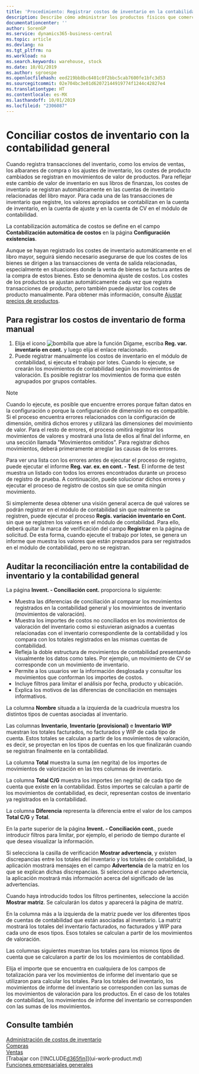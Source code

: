 ```yaml
---
title: 'Procedimiento: Registrar costos de inventario en la contabilidad general | Documentos de Microsoft'
description: Describe cómo administrar los productos físicos que comercializa, por ejemplo, manipulación de las existencias en el almacén.
documentationcenter: ''
author: SorenGP
ms.service: dynamics365-business-central
ms.topic: article
ms.devlang: na
ms.tgt_pltfrm: na
ms.workload: na
ms.search.keywords: warehouse, stock
ms.date: 10/01/2019
ms.author: sgroespe
ms.openlocfilehash: eed219bb8bc6401c0f2bbc5cab7600fe1bfc3d53
ms.sourcegitcommit: 02e704bc3e01d62072144919774f1244c42827e4
ms.translationtype: HT
ms.contentlocale: es-MX
ms.lasthandoff: 10/01/2019
ms.locfileid: "2306087"
---
```

# <a name="reconcile-inventory-costs-with-the-general-ledger"></a>Conciliar costos de inventario con la contabilidad general
Cuando registra transacciones del inventario, como los envíos de ventas, los albaranes de compra o los ajustes de inventario, los costes de producto cambiados se registran en movimientos de valor de productos. Para reflejar este cambio de valor de inventario en sus libros de finanzas, los costes de inventario se registran automáticamente en las cuentas de inventario relacionadas del libro mayor. Para cada una de las transacciones de inventario que registre, los valores apropiados se contabilizan en la cuenta de inventario, en la cuenta de ajuste y en la cuenta de CV en el módulo de contabilidad.

La contabilización automática de costos se define en el campo **Contabilización automática de costos** en la página **Configuración existencias**.

Aunque se hayan registrado los costes de inventario automáticamente en el libro mayor, seguirá siendo necesario asegurarse de que los costes de los bienes se dirigen a las transacciones de venta de salida relacionadas, especialmente en situaciones donde la venta de bienes se factura antes de la compra de estos bienes. Esto se denomina ajuste de costos. Los costes de los productos se ajustan automáticamente cada vez que registra transacciones de producto, pero también puede ajustar los costes de producto manualmente. Para obtener más información, consulte [Ajustar precios de productos](inventory-how-adjust-item-costs.md).

## <a name="to-post-inventory-costs-manually"></a>Para registrar los costos de inventario de forma manual
1. Elija el icono ![bombilla que abre la función Dígame](media/ui-search/search_small.png "Dígame que desea hacer"), escriba **Reg. var. inventario en cont.** y luego elija el enlace relacionado.
2. Puede registrar manualmente los costos de inventario en el módulo de contabilidad, si ejecuta el trabajo por lotes. Cuando lo ejecute, se crearán los movimientos de contabilidad según los movimientos de valoración. Es posible registrar los movimientos de forma que estén agrupados por grupos contables.

> [!NOTE]  
> Cuando lo ejecute, es posible que encuentre errores porque faltan datos en la configuración o porque la configuración de dimensión no es compatible. Si el proceso encuentra errores relacionados con la configuración de dimensión, omitirá dichos errores y utilizará las dimensiones del movimiento de valor. Para el resto de errores, el proceso omitirá registrar los movimientos de valores y mostrará una lista de ellos al final del informe, en una sección llamada "Movimientos omitidos". Para registrar dichos movimientos, deberá primeramente arreglar las causas de los errores.

Para ver una lista con los errores antes de ejecutar el proceso de registro, puede ejecutar el informe **Reg. var. ex. en cont. - Test**. El informe de test muestra un listado con todos los errores encontrados durante un proceso de registro de prueba. A continuación, puede solucionar dichos errores y ejecutar el proceso de registro de costos sin que se omita ningún movimiento.

Si simplemente desea obtener una visión general acerca de qué valores se podrán registrar en el módulo de contabilidad sin que realmente se registren, puede ejecutar el proceso **Regis. variación inventario en Cont.** sin que se registren los valores en el módulo de contabilidad. Para ello, deberá quitar la marca de verificación del campo **Registrar** en la página de solicitud. De esta forma, cuando ejecute el trabajo por lotes, se genera un informe que muestra los valores que están preparados para ser registrados en el módulo de contabilidad, pero no se registran.

## <a name="to-audit-the-reconciliation-between-the-inventory-ledger-and-the-general-ledger"></a>Auditar la reconciliación entre la contabilidad de inventario y la contabilidad general
La página **Invent. - Conciliación cont.** proporciona lo siguiente:

- Muestra las diferencias de conciliación al comparar los movimientos registrados en la contabilidad general y los movimientos de inventario (movimientos de valoración).
- Muestra los importes de costos no conciliados en los movimientos de valoración del inventario como si estuvieran asignados a cuentas relacionadas con el inventario correspondiente de la contabilidad y los compara con los totales registrados en las mismas cuentas de contabilidad.
- Refleja la doble estructura de movimientos de contabilidad presentando visualmente los datos como tales. Por ejemplo, un movimiento de CV se corresponde con un movimiento de inventario.
- Permite a los usuarios ver la información desglosada y consultar los movimientos que conforman los importes de costos.
- Incluye filtros para limitar el análisis por fecha, producto y ubicación.
- Explica los motivos de las diferencias de conciliación en mensajes informativos.


La columna **Nombre** situada a la izquierda de la cuadrícula muestra los distintos tipos de cuentas asociadas al inventario.

Las columnas **Inventario**, **Inventario (provisional)** e **Inventario WIP** muestran los totales facturados, no facturados y WIP de cada tipo de cuenta. Estos totales se calculan a partir de los movimientos de valoración, es decir, se proyectan en los tipos de cuentas en los que finalizarán cuando se registran finalmente en la contabilidad.

La columna **Total** muestra la suma (en negrita) de los importes de movimientos de valorización en las tres columnas de inventario.

La columna **Total C/G** muestra los importes (en negrita) de cada tipo de cuenta que existe en la contabilidad. Estos importes se calculan a partir de los movimientos de contabilidad, es decir, representan costos de inventario ya registrados en la contabilidad.

La columna **Diferencia** representa la diferencia entre el valor de los campos **Total C/G** y **Total**.

En la parte superior de la página **Invent. - Conciliación cont.**, puede introducir filtros para limitar, por ejemplo, el periodo de tiempo durante el que desea visualizar la información.

Si selecciona la casilla de verificación **Mostrar advertencia**, y existen discrepancias entre los totales del inventario y los totales de contabilidad, la aplicación mostrará mensajes en el campo **Advertencia** de la matriz en los que se explican dichas discrepancias. Si selecciona el campo advertencia, la aplicación mostrará más información acerca del significado de las advertencias.

Cuando haya introducido todos los filtros pertinentes, seleccione la acción **Mostrar matriz**. Se calcularán los datos y aparecerá la página de matriz.

En la columna más a la izquierda de la matriz puede ver los diferentes tipos de cuentas de contabilidad que están asociadas al inventario. La matriz mostrará los totales del inventario facturados, no facturados y WIP para cada uno de esos tipos. Esos totales se calculan a partir de los movimientos de valoración.

Las columnas siguientes muestran los totales para los mismos tipos de cuenta que se calcularon a partir de los los movimientos de contabilidad.

Elija el importe que se encuentra en cualquiera de los campos de totalización para ver los movimientos de informe del inventario que se utilizaron para calcular los totales. Para los totales del inventario, los movimientos de informe del inventario se corresponden con las sumas de los movimientos de valoración para los productos. En el caso de los totales de contabilidad, los movimientos de informe del inventario se corresponden con las sumas de los movimientos.

## <a name="see-also"></a>Consulte también  
[Administración de costos de inventario](finance-manage-inventory-costs.md)  
[Compras](purchasing-manage-purchasing.md)  
[Ventas](sales-manage-sales.md)    
[Trabajar con [!INCLUDE[d365fin](includes/d365fin_md.md)]](ui-work-product.md)  
[Funciones empresariales generales](ui-across-business-areas.md)
